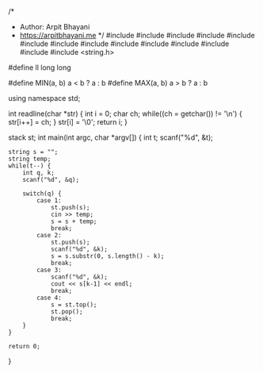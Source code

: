 /*
 *  Author: Arpit Bhayani
 *  https://arpitbhayani.me
 */
#include <cmath>
#include <cstdio>
#include <cstdlib>
#include <climits>
#include <deque>
#include <iostream>
#include <list>
#include <limits>
#include <map>
#include <queue>
#include <set>
#include <stack>
#include <vector>
#include <string.h>

#define ll long long

#define MIN(a, b) a < b ? a : b
#define MAX(a, b) a > b ? a : b

using namespace std;

int readline(char *str) {
    int i = 0;
    char ch;
    while((ch = getchar()) != '\n') {
        str[i++] = ch;
    }
    str[i] = '\0';
    return i;
}

stack<string> st;
int main(int argc, char *argv[]) {
    int t;
    scanf("%d", &t);

    string s = "";
    string temp;
    while(t--) {
        int q, k;
        scanf("%d", &q);

        switch(q) {
            case 1:
                st.push(s);
                cin >> temp;
                s = s + temp;
                break;
            case 2:
                st.push(s);
                scanf("%d", &k);
                s = s.substr(0, s.length() - k);
                break;
            case 3:
                scanf("%d", &k);
                cout << s[k-1] << endl;
                break;
            case 4:
                s = st.top();
                st.pop();
                break;
        }
    }

    return 0;
}
